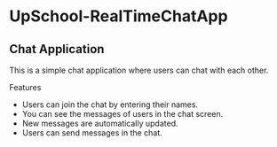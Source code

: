 # UpSchool-RealTimeChatApp

## Chat Application
This is a simple chat application where users can chat with each other.

Features
- Users can join the chat by entering their names.
- You can see the messages of users in the chat screen.
- New messages are automatically updated.
- Users can send messages in the chat.

